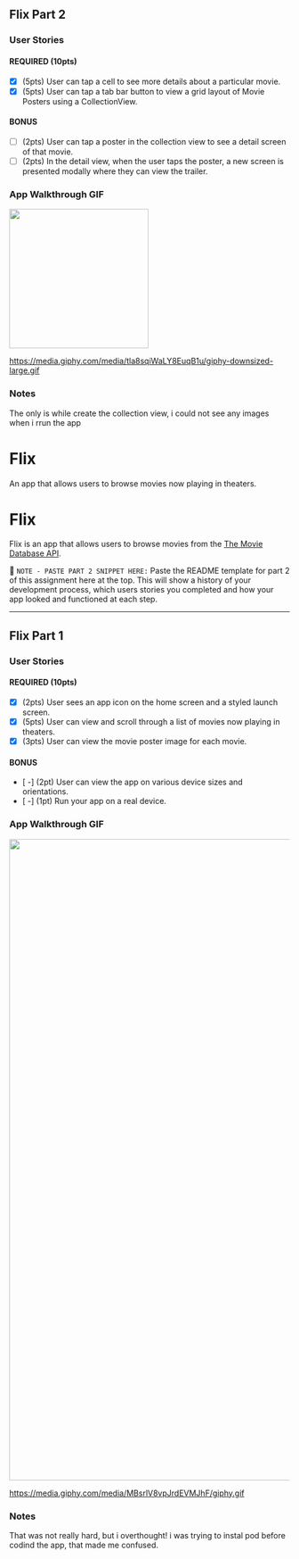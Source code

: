 ## Flix Part 2

### User Stories

#### REQUIRED (10pts)
- [X] (5pts) User can tap a cell to see more details about a particular movie.
- [X] (5pts) User can tap a tab bar button to view a grid layout of Movie Posters using a CollectionView.

#### BONUS
- [ ] (2pts) User can tap a poster in the collection view to see a detail screen of that movie.
- [ ] (2pts) In the detail view, when the user taps the poster, a new screen is presented modally where they can view the trailer.

### App Walkthrough GIF

<img src="(https://media.giphy.com/media/tla8sqiWaLY8EuqB1u/giphy-downsized-large.gif)" width=250><br>

https://media.giphy.com/media/tla8sqiWaLY8EuqB1u/giphy-downsized-large.gif

### Notes
The only is while create the collection view, i could not see any images when i rrun the app




# Flix
An app that allows users to browse movies now playing in theaters.

# Flix

Flix is an app that allows users to browse movies from the [The Movie Database API](http://docs.themoviedb.apiary.io/#).

📝 `NOTE - PASTE PART 2 SNIPPET HERE:` Paste the README template for part 2 of this assignment here at the top. This will show a history of your development process, which users stories you completed and how your app looked and functioned at each step.

---

## Flix Part 1

### User Stories


#### REQUIRED (10pts)
- [x] (2pts) User sees an app icon on the home screen and a styled launch screen.
- [X] (5pts) User can view and scroll through a list of movies now playing in theaters.
- [X] (3pts) User can view the movie poster image for each movie.

#### BONUS
- [ -] (2pt) User can view the app on various device sizes and orientations.
- [ -] (1pt) Run your app on a real device.

### App Walkthrough GIF

<img src="https://media.giphy.com/media/MBsrlV8vpJrdEVMJhF/giphy.gif)" width=1150><br>

https://media.giphy.com/media/MBsrlV8vpJrdEVMJhF/giphy.gif

### Notes
That was not really hard, but i overthought! i was trying to instal pod before codind the app, that made me confused.

